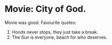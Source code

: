 
# Movie: City of God.
Movie was good.
Favourite quotes:
1. Hoods never stops, they just take a break.
2. The Sun is everyone, beach for who deserves.


